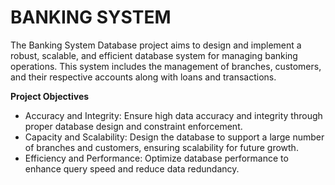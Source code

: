 # **BANKING SYSTEM**

The Banking System Database project aims to design and implement a robust, scalable, and efficient database system for managing banking operations. This system includes the management of branches, customers, and their respective accounts along with loans and transactions.

**Project Objectives**

- Accuracy and Integrity: Ensure high data accuracy and integrity through proper database design and constraint enforcement.
- Capacity and Scalability: Design the database to support a large number of branches and customers, ensuring scalability for future growth.
- Efficiency and Performance: Optimize database performance to enhance query speed and reduce data redundancy.
